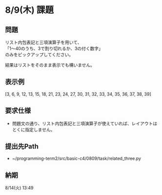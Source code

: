 # 8/9(木) 課題

## 問題

リスト内包表記と三項演算子を用いて、  
「1〜40のうち、3で割り切れるか、3の付く数字」  
のみをピックアップしてください。

結果はリストをそのまま表示でも構いません。

## 表示例

[3, 6, 9, 12, 13, 15, 18, 21, 23, 24, 27, 30, 31, 32, 33, 34, 35, 36, 37, 38, 39]

## 要求仕様

* 問題文の通り、リスト内包表記と三項演算子が使えていれば、レイアウトはとくに指定しません。

## 提出先Path

* ~/programming-term2/src/basic-c4/0809/task/related_three.py

## 納期

8/14(火) 13:49
